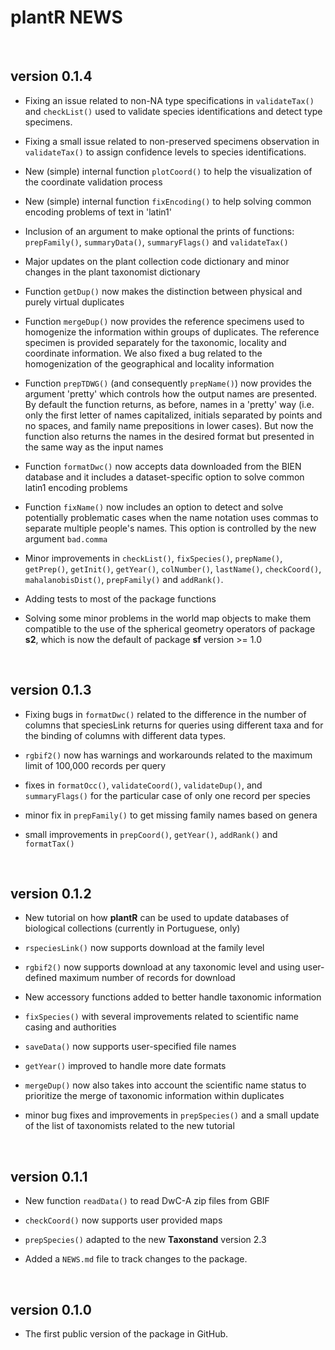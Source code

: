 # plantR NEWS

<br/>

## version 0.1.4

* Fixing an issue related to non-NA type specifications in `validateTax()` and
`checkList()` used to validate species identifications and detect type
specimens.

* Fixing a small issue related to non-preserved specimens observation in
`validateTax()` to assign confidence levels to species identifications. 

* New (simple) internal function `plotCoord()` to help the
visualization of the coordinate validation process

* New (simple) internal function `fixEncoding()` to help solving 
common encoding problems of text in 'latin1'

* Inclusion of an argument to make optional the prints of functions:
`prepFamily()`, `summaryData()`, `summaryFlags()` and `validateTax()`

* Major updates on the plant collection code dictionary and minor changes in
the plant taxonomist dictionary

* Function `getDup()` now makes the distinction between physical and purely
virtual duplicates

* Function `mergeDup()` now provides the reference specimens used to homogenize
the information within groups of duplicates. The reference specimen is provided
separately for the taxonomic, locality and coordinate information. We also fixed
a bug related to the homogenization of the geographical and locality information

* Function `prepTDWG()` (and consequently `prepName()`) now provides the
argument 'pretty' which controls how the output names are presented. By default
the function returns, as before, names in a 'pretty' way (i.e. only the first
letter of names capitalized, initials separated by points and no spaces, and
family name prepositions in lower cases). But now the function also returns the
names in the desired format but presented in the same way as the input names

* Function `formatDwc()` now accepts data downloaded from the BIEN database and
it includes a dataset-specific option to solve common latin1 encoding problems

* Function `fixName()` now includes an option to detect and solve potentially
problematic cases when the name notation uses commas to separate multiple
people's names. This option is controlled by the new argument `bad.comma`

* Minor improvements in `checkList()`, `fixSpecies()`, `prepName()`,
`getPrep()`, `getInit()`, `getYear()`, `colNumber()`, `lastName()`,
`checkCoord()`, `mahalanobisDist()`, `prepFamily()` and `addRank()`.

* Adding tests to most of the package functions

* Solving some minor problems in the world map objects to make them compatible
to the use of the spherical geometry operators of package __s2__, which is now
the default of package __sf__ version >= 1.0



<br/>

## version 0.1.3

* Fixing bugs in `formatDwc()` related to the difference in the number of
columns that speciesLink returns for queries using different taxa and for the
binding of columns with different data types.

* `rgbif2()` now has warnings and workarounds related to the maximum limit of
100,000 records per query

* fixes in `formatOcc()`, `validateCoord()`, `validateDup()`, and
`summaryFlags()` for the particular case of only one record per species

* minor fix in `prepFamily()` to get missing family names based on genera

* small improvements in `prepCoord()`, `getYear()`, `addRank()` and
`formatTax()`


<br/>

## version 0.1.2

* New tutorial on how __plantR__ can be used to update databases of biological
collections (currently in Portuguese, only)

* `rspeciesLink()` now supports download at the family level

* `rgbif2()` now supports download at any taxonomic level and using user-defined 
maximum number of records for download

* New accessory functions added to better handle taxonomic information

* `fixSpecies()` with several improvements related to scientific name casing and
authorities

* `saveData()` now supports user-specified file names

* `getYear()` improved to handle more date formats

* `mergeDup()` now also takes into account the scientific name status to
prioritize the merge of taxonomic information within duplicates

* minor bug fixes and improvements in `prepSpecies()` and a small update of the
list of taxonomists related to the new tutorial 


<br/>

## version 0.1.1

* New function `readData()` to read DwC-A zip files from GBIF

* `checkCoord()` now supports user provided maps

* `prepSpecies()` adapted to the new __Taxonstand__ version 2.3

* Added a `NEWS.md` file to track changes to the package.


<br/>

## version 0.1.0

* The first public version of the package in GitHub.
